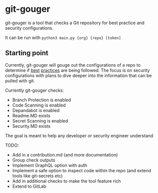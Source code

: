 # git-gouger

git-gouger is a tool that checks a Git repository for best practice and security configurations. 

It can be run with `python3 main.py {org} {repo} [token]`

## Starting point

Currently, git-gouger will gouge out the configurations of a repo to determine if [best](https://docs.github.com/en/code-security/getting-started/quickstart-for-securing-your-repository#managing-access-to-your-repository) [practices](https://docs.github.com/en/repositories/creating-and-managing-repositories/best-practices-for-repositories) are being followed. The focus is on security configurations with plans to dive deeper into the information that can be pulled with git.

Currently git-gouger checks:

- Branch Protection is enabled
- Code Scanning is enabled
- Depandabot is enabled
- Readme.MD exists
- Secret Scanning is enabled
- Security.MD exists

The goal is meant to help any developer or security engineer understand 

TODO:

- Add in a contribution.md (and more documentation)
- Group check outputs
- Implement GraphQL option with auth
- Implement a safe option to inspect code within the repo (and extend tools like git-secrets etc)
- Add in additional checks to make the tool feature rich
- Extend to GitLab



